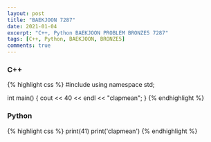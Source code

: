 ```yaml
---
layout: post
title: "BAEKJOON 7287"
date: 2021-01-04
excerpt: "C++, Python BAEKJOON PROBLEM BRONZE5 7287"
tags: [C++, Python, BAEKJOON, BRONZE5]
comments: true
---
```

### C++ 
{% highlight css %} 
#include <iostream>
using namespace std;

int main()
{
	cout << 40 << endl << "clapmean";
}
{% endhighlight %}

### Python
{% highlight css %}
print(41)
print('clapmean')
{% endhighlight %}